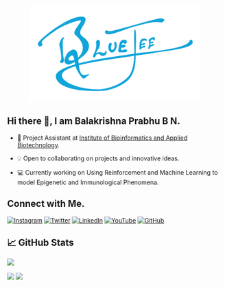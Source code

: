 <div align="center">
    <img src="https://github.com/Bluejee/Bluejee/blob/main/Assets/Bluejee_Logo_Pack/Bluejee_Logo_Sized.png" alt="The Bluejee Logo" width="400"/>
</div>

## Hi there 👋, I am Balakrishna Prabhu B N.

* 📖 Project Assistant at [Institute of Bioinformatics and Applied Biotechnology](https://www.ibab.ac.in/). 

* 💡 Open to collaborating on projects and innovative ideas. 

* 💻 Currently working on Using Reinforcement and Machine Learning to model Epigenetic and Immunological Phenomena.

## Connect with Me.

[![Instagram](https://img.shields.io/badge/Instagram-Bluejee4-9cf?style=flat-square&logo=instagram)](https://www.instagram.com/Bluejee4)
[![Twitter](https://img.shields.io/badge/Twitter-Bluejee4-1da1f2?style=flat-square&logo=twitter)](https://twitter.com/Bluejee4)
[![LinkedIn](https://img.shields.io/badge/LinkedIn-balakrishnaprabhubn-0077b5?style=flat-square&logo=linkedin)](https://www.linkedin.com/in/balakrishnaprabhubn)
[![YouTube](https://img.shields.io/badge/YouTube-Bluejee-red?style=flat-square&logo=youtube)](https://www.youtube.com/@Bluejee)
[![GitHub](https://img.shields.io/badge/GitHub-Bluejee-181717?style=flat-square&logo=github)](https://github.com/Bluejee)


## &#x1f4c8; GitHub Stats

![](http://github-profile-summary-cards.vercel.app/api/cards/profile-details?username=Bluejee&theme=dracula) 

![](http://github-profile-summary-cards.vercel.app/api/cards/repos-per-language?username=Bluejee&theme=dracula) 
![](http://github-profile-summary-cards.vercel.app/api/cards/most-commit-language?username=Bluejee&theme=dracula)
